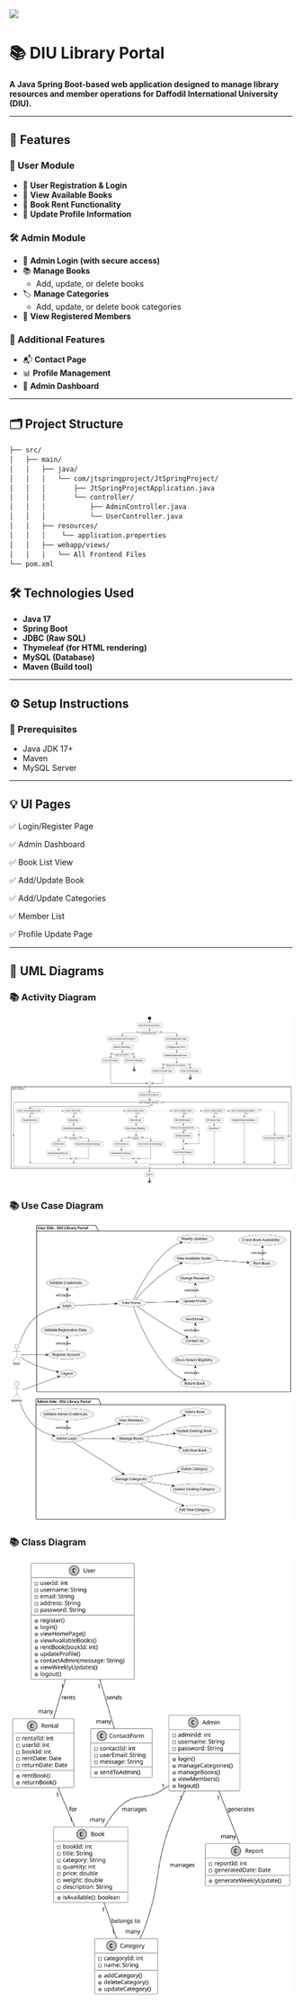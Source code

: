<img src="https://i.imgur.com/xnfrPes.png" height="200"/>

# 📚 DIU Library Portal

**A Java Spring Boot-based web application designed to manage library resources and member operations for Daffodil International University (DIU).**

---

## 🚀 Features

### 👤 User Module
- 🔐 **User Registration & Login**
- 📖 **View Available Books**
- 🛒 **Book Rent Functionality**
- 📝 **Update Profile Information**

### 🛠️ Admin Module
- 🔐 **Admin Login (with secure access)**
- 📚 **Manage Books**
  - Add, update, or delete books
- 🏷️ **Manage Categories**
  - Add, update, or delete book categories
- 👥 **View Registered Members**

### 📑 Additional Features
- 📬 **Contact Page**
- 📊 **Profile Management**
- 🧾 **Admin Dashboard**

---

## 🗂️ Project Structure
```bash
├── src/
│   ├── main/
│   │   ├── java/
│   │   │   └── com/jtspringproject/JtSpringProject/
│   │   │       ├── JtSpringProjectApplication.java
│   │   │       └── controller/
│   │   │           ├── AdminController.java
│   │   │           └── UserController.java
│   │   ├── resources/
│   │   │    └── application.properties
│   │   ├── webapp/views/
│   │   │   └── All Frontend Files
└── pom.xml

```

## 🛠️ Technologies Used

- **Java 17**
- **Spring Boot**
- **JDBC (Raw SQL)**
- **Thymeleaf (for HTML rendering)**
- **MySQL (Database)**
- **Maven (Build tool)**

---

## ⚙️ Setup Instructions

### 🔧 Prerequisites

- Java JDK 17+
- Maven
- MySQL Server

---

## 💡 UI Pages

✅ Login/Register Page

✅ Admin Dashboard

✅ Book List View

✅ Add/Update Book

✅ Add/Update Categories

✅ Member List

✅ Profile Update Page

---

## 📑 UML Diagrams

### 📚 Activity Diagram
<img src="uml_diagrams/activity.svg"/>

### 📚 Use Case Diagram
<img src="uml_diagrams/usecase.svg"/>

### 📚 Class Diagram
<img src="uml_diagrams/class.svg"/>
